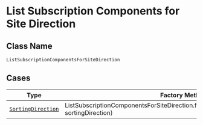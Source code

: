 
# List Subscription Components for Site Direction

## Class Name

`ListSubscriptionComponentsForSiteDirection`

## Cases

| Type | Factory Method |
|  --- | --- |
| [`SortingDirection`](../../../doc/models/sorting-direction.md) | ListSubscriptionComponentsForSiteDirection.fromSortingDirection(SortingDirection sortingDirection) |

